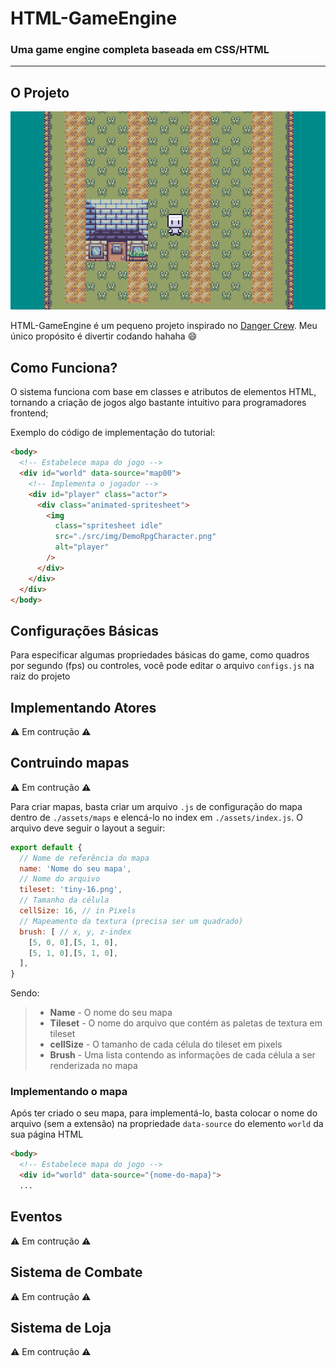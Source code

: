 # HTML-GameEngine
### Uma game engine completa baseada em CSS/HTML

---

## O Projeto
![thumb](./demo.png)

HTML-GameEngine é um pequeno projeto inspirado no [Danger Crew](#https://www.youtube.com/watch?v=nHaiLWUaWWw). Meu único propósito é divertir codando hahaha :smile:

## Como Funciona?

O sistema funciona com base em classes e atributos de elementos HTML, tornando a criação de jogos algo bastante intuitivo para programadores frontend;

Exemplo do código de implementação do tutorial:

``` html
<body>
  <!-- Estabelece mapa do jogo -->
  <div id="world" data-source="map00">
    <!-- Implementa o jogador -->
    <div id="player" class="actor">
      <div class="animated-spritesheet">
        <img
          class="spritesheet idle"
          src="./src/img/DemoRpgCharacter.png"
          alt="player"
        />
      </div>
    </div>
  </div>
</body>
```

## Configurações Básicas

Para especificar algumas propriedades básicas do game, como quadros por segundo (fps) ou controles, você pode editar o arquivo `configs.js` na raiz do projeto

## Implementando Atores

:warning: Em contrução :warning:

## Contruindo mapas

:warning: Em contrução :warning:

Para criar mapas, basta criar um arquivo `.js` de configuração do mapa dentro de `./assets/maps` e elencá-lo no index em `./assets/index.js`. O arquivo deve seguir o layout a seguir:

``` javascript
export default {
  // Nome de referência do mapa
  name: 'Nome do seu mapa',
  // Nome do arquivo
  tileset: 'tiny-16.png',
  // Tamanho da célula
  cellSize: 16, // in Pixels
  // Mapeamento da textura (precisa ser um quadrado)
  brush: [ // x, y, z-index
    [5, 0, 0],[5, 1, 0],
    [5, 1, 0],[5, 1, 0],
  ],
}
```

Sendo:

> - **Name** - O nome do seu mapa
> - **Tileset** - O nome do arquivo que contém as paletas de textura em tileset
> - **cellSize** - O tamanho de cada célula do tileset em pixels
> - **Brush** - Uma lista contendo as informações de cada célula a ser renderizada no mapa

### Implementando o mapa

Após ter criado o seu mapa, para implementá-lo, basta colocar o nome do arquivo (sem a extensão) na propriedade `data-source` do elemento `world` da sua página HTML

``` html
<body>
  <!-- Estabelece mapa do jogo -->
  <div id="world" data-source="{nome-do-mapa}">
  ...
```

## Eventos

:warning: Em contrução :warning:

## Sistema de Combate

:warning: Em contrução :warning:

## Sistema de Loja

:warning: Em contrução :warning: